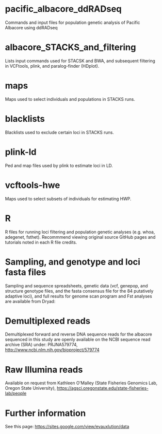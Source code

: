 # pacific_albacore_ddRADseq
Commands and input files for population genetic analysis of Pacific Albacore using ddRADseq

# albacore_STACKS_and_filtering
Lists input commands used for STACSK and BWA, and subsequent filtering in VCFtools, plink, and paralog-finder (HDplot).

# maps
Maps used to select individuals and populations in STACKS runs.

# blacklists
Blacklists used to exclude certain loci in STACKS runs.

# plink-ld
Ped and map files used by plink to estimate loci in LD.

# vcftools-hwe
Maps used to select subsets of individuals for estimating HWP.

# R
R files for running loci filtering and population genetic analyses (e.g. whoa, adegenet, fsthet). Recommmend viewing original source GitHub pages and tutorials noted in each R file credits.

# Sampling, and genotype and loci fasta files
Sampling and sequence spreadsheets, genetic data (vcf, genepop, and structure genotype files, and the fasta consensus file for the 84 putatively adaptive loci), and full results for genome scan program and Fst analyses are available from Dryad: 

# Demultiplexed reads
Demultiplexed forward and reverse DNA sequence reads for the albacore sequenced in this study are openly available on the NCBI sequence read archive (SRA) under: PRJNA579774, http://www.ncbi.nlm.nih.gov/bioproject/579774

# Raw Illumina reads
Available on request from Kathleen O'Malley (State Fisheries Genomics Lab, Oregon State University), https://agsci.oregonstate.edu/state-fisheries-lab/people

# Further information
See this page: https://sites.google.com/view/evauxlution/data
